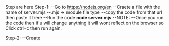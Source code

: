 Step are here
Step-1:
--Go to https://nodejs.org/en
--Craete a file with the name of server.mjs
--.mjs -> module file type
--copy the code from that url then paste it here
--Run the code **node server.mjs**
--NOTE:
  --Once you run the code then if u will change anything it will wont reflect on the browser 
  so Click ctrl+c then run again.

  Step-2:
  --Create